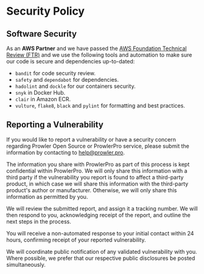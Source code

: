 # Security Policy

## Software Security
As an **AWS Partner** and we have passed the [AWS Foundation Technical Review (FTR)](https://aws.amazon.com/partners/foundational-technical-review/) and we use the following tools and automation to make sure our code is secure and dependencies up-to-dated:

- `bandit` for code security review.
- `safety` and `dependabot` for dependencies.
- `hadolint` and `dockle` for our containers security.
- `snyk` in Docker Hub.
- `clair` in Amazon ECR.
- `vulture`, `flake8`, `black` and `pylint` for formatting and best practices.

## Reporting a Vulnerability

If you would like to report a vulnerability or have a security concern regarding Prowler Open Source or ProwlerPro service, please submit the information by contacting to help@prowler.pro.

The information you share with ProwlerPro as part of this process is kept confidential within ProwlerPro. We will only share this information with a third party if the vulnerability you report is found to affect a third-party product, in which case we will share this information with the third-party product's author or manufacturer. Otherwise, we will only share this information as permitted by you.

We will review the submitted report, and assign it a tracking number. We will then respond to you, acknowledging receipt of the report, and outline the next steps in the process.

You will receive a non-automated response to your initial contact within 24 hours, confirming receipt of your reported vulnerability.

We will coordinate public notification of any validated vulnerability with you. Where possible, we prefer that our respective public disclosures be posted simultaneously.
